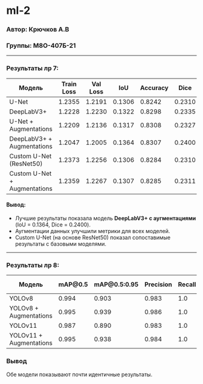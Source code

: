 # ml-2

### Автор: Крючков А.В

### Группы: М8О-407Б-21

---

### Результаты лр 7:

| Модель                       | Train Loss | Val Loss | IoU    | Accuracy | Dice   |
| ---------------------------- | ---------- | -------- | ------ | -------- | ------ |
| U-Net                        | 1.2355     | 1.2191   | 0.1306 | 0.8242   | 0.2310 |
| DeepLabV3+                   | 1.2228     | 1.2230   | 0.1322 | 0.8298   | 0.2335 |
| U-Net + Augmentations        | 1.2209     | 1.2136   | 0.1317 | 0.8308   | 0.2327 |
| DeepLabV3+ + Augmentations   | 1.2047     | 1.2005   | 0.1364 | 0.8307   | 0.2400 |
| Custom U-Net (ResNet50)      | 1.2373     | 1.2256   | 0.1306 | 0.8284   | 0.2310 |
| Custom U-Net + Augmentations | 1.2359     | 1.2267   | 0.1307 | 0.8285   | 0.2311 |

#### Вывод:

- Лучшие результаты показала модель **DeepLabV3+ с аугментациями** (IoU = 0.1364, Dice = 0.2400).
- Аугментации данных улучшили метрики для всех моделей.
- Custom U-Net (на основе ResNet50) показал сопоставимые результаты с базовыми моделями.

---

### Результаты лр 8:

| Модель                      | mAP\@0.5 | mAP\@0.5:0.95 | Precision | Recall | Inference Speed |
| --------------------------- | -------- | ------------- | --------- | ------ | --------------- |
| YOLOv8                      | 0.994    | 0.903         | 0.983     | 1.0    | 2.7 ms          |
| YOLOv8 + Augmentations      | 0.995    | 0.939         | 0.986     | 1.0    | 3.5 ms          |
| YOLOv11                     | 0.987    | 0.890         | 0.983     | 1.0    | 3.0 ms          |
| YOLOv11 + Augmentations     | 0.995    | 0.938         | 0.984     | 1.0    | 2.2 ms          |

### Вывод

Обе модели показывают почти идентичные результаты.
